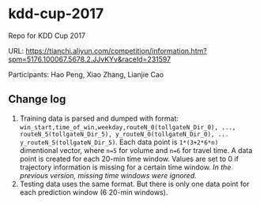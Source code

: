 # kdd-cup-2017

Repo for KDD Cup 2017

URL: https://tianchi.aliyun.com/competition/information.htm?spm=5176.100067.5678.2.JJvKYv&raceId=231597

Participants: Hao Peng, Xiao Zhang, Lianjie Cao

## Change log


1. Training data is parsed and dumped with format: `win_start,time_of_win,weekday,routeN_0(tollgateN_Dir_0), ..., routeN_5(tollgateN_Dir_5), y_routeN_0(tollgateN_Dir_0), ... y_routeN_5(tollgateN_Dir_5)`. Each data point is `1*(3+2*6*n)` dimentional vector, where `n=5` for volume and `n=6` for travel time. A data point is created for each 20-min time window. Values are set to 0 if trajectory information is missing for a certain time window. *In the previous version, missing time windows were ignored.*
2. Testing data uses the same format. But there is only one data point for each prediction window (6 20-min windows).

